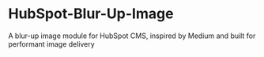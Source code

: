 # HubSpot-Blur-Up-Image
A blur-up image module for HubSpot CMS, inspired by Medium and built for performant image delivery

